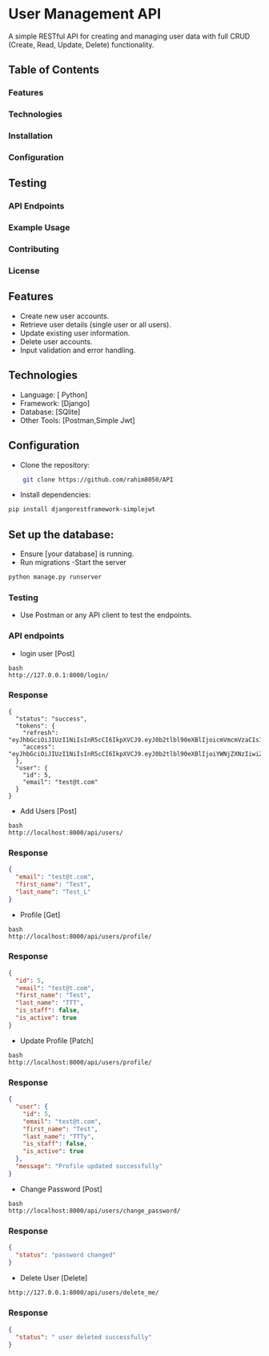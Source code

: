 # User Management API
A simple RESTful API for creating and managing user data with full CRUD (Create, Read, Update, Delete) functionality.

## Table of Contents
### Features 
### Technologies 
### Installation 
### Configuration 
## Testing
### API Endpoints 
### Example Usage
### Contributing
### License 
## Features
- Create new user accounts.
- Retrieve user details (single user or all users).
- Update existing user information.
- Delete user accounts.
- Input validation and error handling.

## Technologies
- Language: [ Python]
- Framework: [Django]
- Database: [SQlite]
- Other Tools: [Postman,Simple Jwt]

## Configuration
- Clone the repository:
```bash 
    git clone https://github.com/rahim8050/API
```
- Install dependencies:
``` bash 
pip install djangorestframework-simplejwt
```

## Set up the database:
- Ensure [your database] is running.
- Run migrations 
-Start the server
```bash
python manage.py runserver
```
### Testing
- Use Postman or any API client to test the endpoints.




### API endpoints
- login user [Post]
```
bash
http://127.0.0.1:8000/login/
```
### Response
```
{
  "status": "success",
  "tokens": {
    "refresh": "eyJhbGciOiJIUzI1NiIsInR5cCI6IkpXVCJ9.eyJ0b2tlbl90eXBlIjoicmVmcmVzaCIsImV4cCI6MTc0NzQ3NjMwMSwiaWF0IjoxNzQ3Mzg5OTAxLCJqdGkiOiIwNmEwOGI3ODQ5M2I0ZTU2YTZmZTE5MWY2N2ZmNzgwZCIsInVzZXJfaWQiOjV9.I4g9o3Ndv_viQPZcVTil2HHycVhxzlurMIOqoVMwFBM",
    "access": "eyJhbGciOiJIUzI1NiIsInR5cCI6IkpXVCJ9.eyJ0b2tlbl90eXBlIjoiYWNjZXNzIiwiZXhwIjoxNzUyNTczOTAxLCJpYXQiOjE3NDczODk5MDEsImp0aSI6IjQzODRhMDdmMzFmMzQ1NTlhMzk4ZmVmZGZmMzIwZjliIiwidXNlcl9pZCI6NX0.AI0S9Rh2WfuIcGmlpMoFKaLtAHcd3TO1HUWIHsC79B8"
  },
  "user": {
    "id": 5,
    "email": "test@t.com"
  }
}
```
- Add Users [Post] 
```
bash
http://localhost:8000/api/users/
```
### Response
``` json
{
  "email": "test@t.com",
  "first_name": "Test",
  "last_name": "Test_L"
}
```
- Profile [Get]
```
bash
http://localhost:8000/api/users/profile/

```
### Response
``` json
{
  "id": 5,
  "email": "test@t.com",
  "first_name": "Test",
  "last_name": "TTT",
  "is_staff": false,
  "is_active": true
}
```

- Update Profile [Patch]
```
bash 
http://localhost:8000/api/users/profile/
```
### Response
``` json
{
  "user": {
    "id": 5,
    "email": "test@t.com",
    "first_name": "Test",
    "last_name": "TTTy",
    "is_staff": false,
    "is_active": true
  },
  "message": "Profile updated successfully"
}
```
- Change Password [Post]
```
bash 
http://localhost:8000/api/users/change_password/
```
### Response
```json
{
  "status": "password changed"
}
```
- Delete User [Delete]
``` bash
http://127.0.0.1:8000/api/users/delete_me/

```
### Response
```json
{
  "status": " user deleted successfully"
}
```